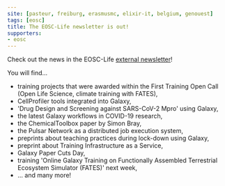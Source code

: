 ```yaml
---
site: [pasteur, freiburg, erasmusmc, elixir-it, belgium, genouest]
tags: [eosc]
title: The EOSC-Life newsletter is out!
supporters:
- eosc
---
```


Check out the news in the EOSC-Life [external newsletter](https://mailchi.mp/eosc-life/newsletter-2020oct)!

You will find...

- training projects that were awarded within the First Training Open Call (Open Life Science, climate training with FATES),
- CellProfiler tools integrated into Galaxy,
- 'Drug Design and Screening against SARS-CoV-2 Mpro' using Galaxy,
- the latest Galaxy workflows in COVID-19 research,
- the ChemicalToolbox paper by Simon Bray, 
- the Pulsar Network as a distributed job execution system,
- preprints about teaching practices during lock-down using Galaxy,
- preprint about Training Infrastructure as a Service,
- Galaxy Paper Cuts Day,
- training 'Online Galaxy Training on Functionally Assembled Terrestrial Ecosystem Simulator (FATES)' next week,
- ... and many more!
